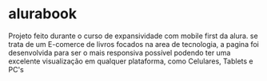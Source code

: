 # alurabook
Projeto feito durante o curso de expansividade com mobile first da alura. se trata de um E-comerce de livros focados na area de tecnologia,  a pagina foi desenvolvida para ser o mais responsiva possível podendo ter uma excelente visualização em qualquer plataforma, como Celulares, Tablets e PC's
